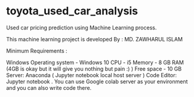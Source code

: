 # toyota_used_car_analysis
Used car pricing prediction using Machine Learning process. 



This machine learning project is developed By : MD. ZAWHARUL ISLAM

Minimum Requirements : 

Windows Operating system - Windows 10
CPU - i5 
Memory - 8 GB RAM (4GB is okay but it will give you nothing but pain :) )
Free space - 10 GB
Server: Anaconda ( Jupyter notebook local host server )
Code Editor: Jupyter notebook . You can use Google colab server as your environment and you can also write code there. 






